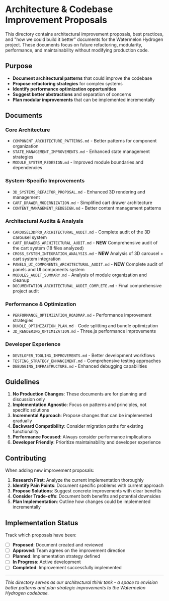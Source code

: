 # Architecture & Codebase Improvement Proposals

This directory contains architectural improvement proposals, best practices, and "how we could build it better" documents for the Watermelon Hydrogen project. These documents focus on future refactoring, modularity, performance, and maintainability without modifying production code.

## Purpose

- **Document architectural patterns** that could improve the codebase
- **Propose refactoring strategies** for complex systems
- **Identify performance optimization opportunities**
- **Suggest better abstractions** and separation of concerns
- **Plan modular improvements** that can be implemented incrementally

## Documents

### Core Architecture
- `COMPONENT_ARCHITECTURE_PATTERNS.md` - Better patterns for component organization
- `STATE_MANAGEMENT_IMPROVEMENTS.md` - Enhanced state management strategies
- `MODULE_SYSTEM_REDESIGN.md` - Improved module boundaries and dependencies

### System-Specific Improvements
- `3D_SYSTEMS_REFACTOR_PROPOSAL.md` - Enhanced 3D rendering and management
- `CART_DRAWER_MODERNIZATION.md` - Simplified cart drawer architecture
- `CONTENT_MANAGEMENT_REDESIGN.md` - Better content management patterns

### Architectural Audits & Analysis
- `CAROUSEL3DPRO_ARCHITECTURAL_AUDIT.md` - Complete audit of the 3D carousel system
- `CART_DRAWERS_ARCHITECTURAL_AUDIT.md` - **NEW** Comprehensive audit of the cart system (18 files analyzed)
- `CROSS_SYSTEM_INTEGRATION_ANALYSIS.md` - **NEW** Analysis of 3D carousel + cart system integration
- `PANELS_UI_COMPONENTS_ARCHITECTURAL_AUDIT.md` - **NEW** Complete audit of panels and UI components system
- `MODULES_AUDIT_SUMMARY.md` - Analysis of module organization and cleanup
- `DOCUMENTATION_ARCHITECTURAL_AUDIT_COMPLETE.md` - Final comprehensive project audit

### Performance & Optimization
- `PERFORMANCE_OPTIMIZATION_ROADMAP.md` - Performance improvement strategies
- `BUNDLE_OPTIMIZATION_PLAN.md` - Code splitting and bundle optimization
- `3D_RENDERING_OPTIMIZATION.md` - Three.js performance improvements

### Developer Experience
- `DEVELOPER_TOOLING_IMPROVEMENTS.md` - Better development workflows
- `TESTING_STRATEGY_ENHANCEMENT.md` - Comprehensive testing approaches
- `DEBUGGING_INFRASTRUCTURE.md` - Enhanced debugging capabilities

## Guidelines

1. **No Production Changes**: These documents are for planning and discussion only
2. **Implementation Agnostic**: Focus on patterns and principles, not specific solutions
3. **Incremental Approach**: Propose changes that can be implemented gradually
4. **Backward Compatibility**: Consider migration paths for existing functionality
5. **Performance Focused**: Always consider performance implications
6. **Developer Friendly**: Prioritize maintainability and developer experience

## Contributing

When adding new improvement proposals:

1. **Research First**: Analyze the current implementation thoroughly
2. **Identify Pain Points**: Document specific problems with current approach
3. **Propose Solutions**: Suggest concrete improvements with clear benefits
4. **Consider Trade-offs**: Document both benefits and potential downsides
5. **Plan Implementation**: Outline how changes could be implemented incrementally

## Implementation Status

Track which proposals have been:
- [ ] **Proposed**: Document created and reviewed
- [ ] **Approved**: Team agrees on the improvement direction
- [ ] **Planned**: Implementation strategy defined
- [ ] **In Progress**: Active development
- [ ] **Completed**: Improvement successfully implemented

---

*This directory serves as our architectural think tank - a space to envision better patterns and plan strategic improvements to the Watermelon Hydrogen codebase.*
